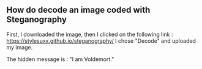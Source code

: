 ## How do decode an image coded with Steganography

First, I downloaded the image, then I clicked on the following link : https://stylesuxx.github.io/steganography/
I chose "Decode" and uploaded my image.

The hidden message is : "I am Voldemort." 
